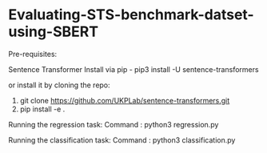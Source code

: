 # Evaluating-STS-benchmark-datset-using-SBERT

Pre-requisites: 

Sentence Transformer
Install via pip - pip3 install -U sentence-transformers

or install it by cloning the repo: 

1. git clone https://github.com/UKPLab/sentence-transformers.git 
2. pip install -e . 

Running the regression task: 
Command : python3 regression.py 


Running the classification task: 
Command : python3 classification.py 


